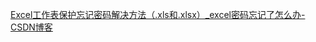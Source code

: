 [Excel工作表保护忘记密码解决方法（.xls和.xlsx）_excel密码忘记了怎么办-CSDN博客](https://blog.csdn.net/hua_you_qiang/article/details/105160214)
